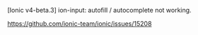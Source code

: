 [Ionic v4-beta.3] ion-input: autofill / autocomplete not working.

https://github.com/ionic-team/ionic/issues/15208
